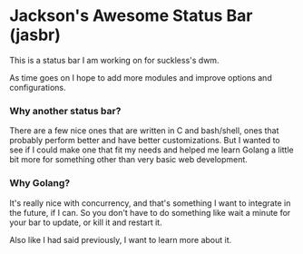 # Jackson's Awesome Status Bar (jasbr)

This is a status bar I am working on for suckless's dwm.

As time goes on I hope to add more modules and improve options and configurations.

### Why another status bar?
There are a few nice ones that are written in C and bash/shell, ones that probably perform better and have better customizations.
But I wanted to see if I could make one that fit my needs and helped me learn Golang a little bit more for something other than very basic web development.

### Why Golang?
It's really nice with concurrency, and that's something I want to integrate in the future, if I can. So you don't have to do something like wait a minute for your bar to update, or kill it and restart it.

Also like I had said previously, I want to learn more about it.
